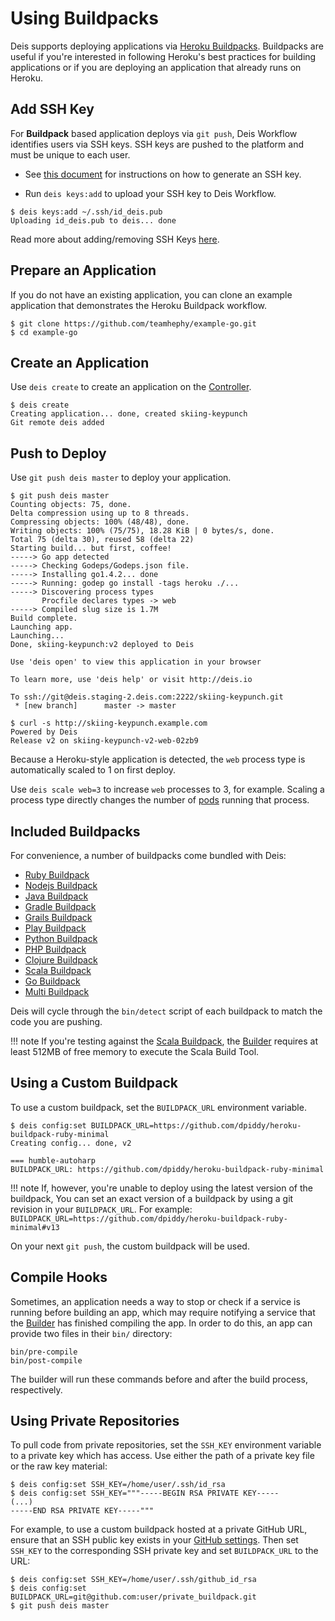 # Using Buildpacks

Deis supports deploying applications via [Heroku Buildpacks][]. Buildpacks are useful if you're interested in following Heroku's best practices for building applications or if you are deploying an application that already runs on Heroku.

## Add SSH Key

For **Buildpack** based application deploys via `git push`, Deis Workflow identifies users via SSH keys. SSH keys are pushed to the platform and must be unique to each user.

- See [this document](../users/ssh-keys.md#generate-an-ssh-key) for instructions on how to generate an SSH key.

- Run `deis keys:add` to upload your SSH key to Deis Workflow.

```
$ deis keys:add ~/.ssh/id_deis.pub
Uploading id_deis.pub to deis... done
```

Read more about adding/removing SSH Keys [here](../users/ssh-keys.md#adding-and-removing-ssh-keys).

## Prepare an Application

If you do not have an existing application, you can clone an example application that demonstrates the Heroku Buildpack workflow.

    $ git clone https://github.com/teamhephy/example-go.git
    $ cd example-go


## Create an Application

Use `deis create` to create an application on the [Controller][].

    $ deis create
    Creating application... done, created skiing-keypunch
    Git remote deis added


## Push to Deploy

Use `git push deis master` to deploy your application.

    $ git push deis master
    Counting objects: 75, done.
    Delta compression using up to 8 threads.
    Compressing objects: 100% (48/48), done.
    Writing objects: 100% (75/75), 18.28 KiB | 0 bytes/s, done.
    Total 75 (delta 30), reused 58 (delta 22)
    Starting build... but first, coffee!
    -----> Go app detected
    -----> Checking Godeps/Godeps.json file.
    -----> Installing go1.4.2... done
    -----> Running: godep go install -tags heroku ./...
    -----> Discovering process types
           Procfile declares types -> web
    -----> Compiled slug size is 1.7M
    Build complete.
    Launching app.
    Launching...
    Done, skiing-keypunch:v2 deployed to Deis

    Use 'deis open' to view this application in your browser

    To learn more, use 'deis help' or visit http://deis.io

    To ssh://git@deis.staging-2.deis.com:2222/skiing-keypunch.git
     * [new branch]      master -> master

    $ curl -s http://skiing-keypunch.example.com
    Powered by Deis
    Release v2 on skiing-keypunch-v2-web-02zb9

Because a Heroku-style application is detected, the `web` process type is automatically scaled to 1 on first deploy.

Use `deis scale web=3` to increase `web` processes to 3, for example. Scaling a
process type directly changes the number of [pods] running that process.


## Included Buildpacks

For convenience, a number of buildpacks come bundled with Deis:

 * [Ruby Buildpack][]
 * [Nodejs Buildpack][]
 * [Java Buildpack][]
 * [Gradle Buildpack][]
 * [Grails Buildpack][]
 * [Play Buildpack][]
 * [Python Buildpack][]
 * [PHP Buildpack][]
 * [Clojure Buildpack][]
 * [Scala Buildpack][]
 * [Go Buildpack][]
 * [Multi Buildpack][]

Deis will cycle through the `bin/detect` script of each buildpack to match the code you
are pushing.

!!! note
    If you're testing against the [Scala Buildpack][], the [Builder][] requires at least
    512MB of free memory to execute the Scala Build Tool.


## Using a Custom Buildpack

To use a custom buildpack, set the `BUILDPACK_URL` environment variable.

    $ deis config:set BUILDPACK_URL=https://github.com/dpiddy/heroku-buildpack-ruby-minimal
    Creating config... done, v2

    === humble-autoharp
    BUILDPACK_URL: https://github.com/dpiddy/heroku-buildpack-ruby-minimal

!!! note
    If, however, you're unable to deploy using the latest version of the buildpack, You can set an exact version of a buildpack by using a git revision in your `BUILDPACK_URL`. For example: `BUILDPACK_URL=https://github.com/dpiddy/heroku-buildpack-ruby-minimal#v13`

On your next `git push`, the custom buildpack will be used.


## Compile Hooks

Sometimes, an application needs a way to stop or check if a service is running before building an
app, which may require notifying a service that the [Builder][] has finished compiling the app. In
order to do this, an app can provide two files in their `bin/` directory:

```
bin/pre-compile
bin/post-compile
```

The builder will run these commands before and after the build process, respectively.


## Using Private Repositories

To pull code from private repositories, set the `SSH_KEY` environment variable to a private key
which has access. Use either the path of a private key file or the raw key material:

    $ deis config:set SSH_KEY=/home/user/.ssh/id_rsa
    $ deis config:set SSH_KEY="""-----BEGIN RSA PRIVATE KEY-----
    (...)
    -----END RSA PRIVATE KEY-----"""

For example, to use a custom buildpack hosted at a private GitHub URL, ensure that an SSH public
key exists in your [GitHub settings][]. Then set `SSH_KEY` to the corresponding SSH private key
and set `BUILDPACK_URL` to the URL:

    $ deis config:set SSH_KEY=/home/user/.ssh/github_id_rsa
    $ deis config:set BUILDPACK_URL=git@github.com:user/private_buildpack.git
    $ git push deis master


[pods]: http://kubernetes.io/v1.1/docs/user-guide/pods.html
[controller]: ../understanding-workflow/components.md#controller
[builder]: ../understanding-workflow/components.md#builder
[Ruby Buildpack]: https://github.com/heroku/heroku-buildpack-ruby
[Nodejs Buildpack]: https://github.com/heroku/heroku-buildpack-nodejs
[Java Buildpack]: https://github.com/heroku/heroku-buildpack-java
[Gradle Buildpack]: https://github.com/heroku/heroku-buildpack-gradle
[Grails Buildpack]: https://github.com/heroku/heroku-buildpack-grails
[Play Buildpack]: https://github.com/heroku/heroku-buildpack-play
[Python Buildpack]: https://github.com/heroku/heroku-buildpack-python
[PHP Buildpack]: https://github.com/heroku/heroku-buildpack-php
[Clojure Buildpack]: https://github.com/heroku/heroku-buildpack-clojure
[Scala Buildpack]: https://github.com/heroku/heroku-buildpack-scala
[Go Buildpack]: https://github.com/kr/heroku-buildpack-go
[Multi Buildpack]: https://github.com/heroku/heroku-buildpack-multi
[Heroku Buildpacks]: https://devcenter.heroku.com/articles/buildpacks
[GitHub settings]: https://github.com/settings/ssh
